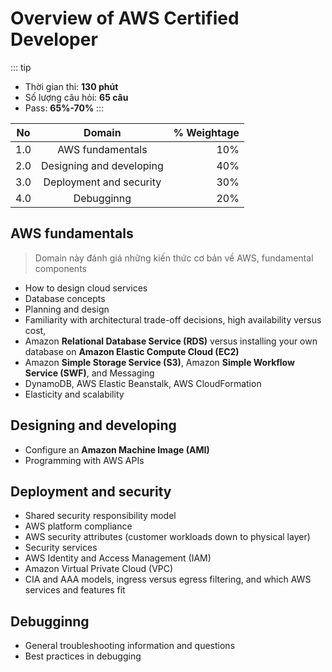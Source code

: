 # Overview of AWS Certified Developer
::: tip
 - Thời gian thi: **130 phút**
 - Số lượng câu hỏi: **65 câu**
 - Pass: **65%-70%**
:::

| No   | Domain                              | % Weightage  |
| ---- |:-----------------------------------:| ------------:|
| 1.0  | AWS fundamentals                    | 10%          |
| 2.0  | Designing and developing            | 40%          |
| 3.0  | Deployment and security             | 30%          |
| 4.0  | Debugginng                          | 20%          |

## AWS fundamentals
  > Domain này đánh giá những kiến thức cơ bản về AWS, fundamental components
  + How to design cloud services
  + Database concepts
  + Planning and design
  + Familiarity with architectural trade-off decisions, high availability versus cost,
  + Amazon **Relational Database Service (RDS)** versus installing your own database
  on **Amazon Elastic Compute Cloud (EC2)**
  + Amazon **Simple Storage Service (S3)**, Amazon **Simple Workflow Service
  (SWF)**, and Messaging
  + DynamoDB, AWS Elastic Beanstalk, AWS CloudFormation
  + Elasticity and scalability
## Designing and developing
  + Configure an **Amazon Machine Image (AMI)**
  + Programming with AWS APIs
## Deployment and security
  + Shared security responsibility model
  + AWS platform compliance
  + AWS security attributes (customer workloads down to physical layer)
  + Security services
  + AWS Identity and Access Management (IAM)
  + Amazon Virtual Private Cloud (VPC)
  + CIA and AAA models, ingress versus egress filtering, and which AWS services and features fit
## Debugginng
  + General troubleshooting information and questions
  + Best practices in debugging
